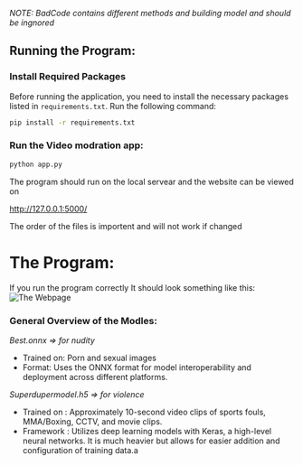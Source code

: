 _NOTE: BadCode contains different methods and building model and should be ingnored_


## Running the Program:
### Install Required Packages

Before running the application, you need to install the necessary packages listed in `requirements.txt`. Run the following command:

```bash
pip install -r requirements.txt
```
### Run the Video modration app:

```bash
python app.py
```

The program should run on the local servear and the website can be viewed on

 http://127.0.0.1:5000/

The order of the files is importent and will not work if changed
# The Program:
If you run the program correctly It should look something like this:
<img src="Untitled.gif" alt="The Webpage">

### General Overview of the Modles:

*Best.onnx => for nudity*

- Trained on: Porn and sexual images
- Format: Uses the ONNX format for model interoperability and deployment across different platforms.

*Superdupermodel.h5 => for violence*

- Trained on : Approximately 10-second video clips of sports fouls, MMA/Boxing, CCTV, and movie clips.
- Framework : Utilizes deep learning models with Keras, a high-level neural networks. It is much heavier but allows for easier addition and configuration of training data.a
